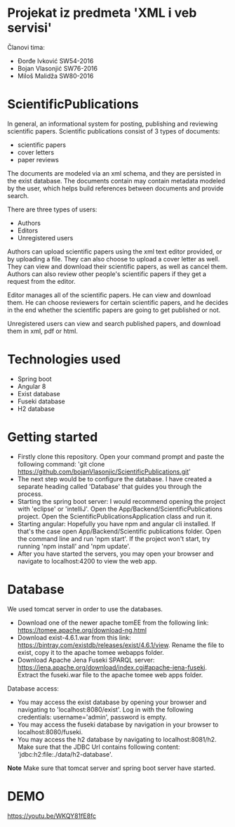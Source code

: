 # Projekat iz predmeta 'XML i veb servisi'
Članovi tima:
- Đorđe Ivković SW54-2016
- Bojan Vlasonjić SW76-2016 
- Miloš Malidža SW80-2016


# ScientificPublications
In general, an informational system for posting, publishing and reviewing scientific papers.
Scientific publications consist of 3 types of documents:
- scientific papers
- cover letters
- paper reviews

The documents are modeled via an xml schema, and they are persisted in the exist database.
The documents contain may contain metadata modeled by the user, which helps build references between documents and provide search.


There are three types of users:
- Authors
- Editors
- Unregistered users

Authors can upload scientific papers using the xml text editor provided, or by uploading a file. They can also choose to upload a cover letter as well. They can view and download their scientific papers, as well as cancel them. Authors can also review other people's scientific papers if they get a request from the editor.

Editor manages all of the scientific papers. He can view and download them. He can choose reviewers for certain scientific papers, and he decides in the end whether the scientific papers are going to get published or not.

Unregistered users can view and search published papers, and download them in xml, pdf or html.


# Technologies used
- Spring boot
- Angular 8
- Exist database
- Fuseki database
- H2 database


# Getting started
- Firstly clone this repository. Open your command prompt and paste the following command: 'git clone https://github.com/bojanVlasonjic/ScientificPublications.git'
- The next step would be to configure the database. I have created a separate heading called 'Database' that guides you through the process.
- Starting the spring boot server: I would recommend opening the project with 'eclipse' or 'intelliJ'. Open the App/Backend/ScientificPublications project. Open the ScientificPublicationsApplication class and run it.
- Starting angular: Hopefully you have npm and angular cli installed. If that's the case open App/Backend/Scientific publications folder. Open the command line and run 'npm start'. If the project won't start, try running 'npm install' and 'npm update'.
- After you have started the servers, you may open your browser and navigate to localhost:4200 to view the web app.

# Database
We used tomcat server in order to use the databases.
- Download one of the newer apache tomEE from the following link: https://tomee.apache.org/download-ng.html
- Download exist-4.6.1.war from this link: https://bintray.com/existdb/releases/exist/4.6.1/view.
Rename the file to exist, copy it to the apache tomee webapps folder.
- Download Apache Jena Fuseki SPARQL server: https://jena.apache.org/download/index.cgi#apache-jena-fuseki.
Extract the fuseki.war file to the apache tomee web apps folder.

Database access:
- You may access the exist database by opening your browser and navigating to 'localhost:8080/exist'.
Log in with the following credentials: username='admin', password is empty.
- You may access the fuseki database by navigation in your browser to localhost:8080/fuseki.
- You may access the h2 database by navigating to localhost:8081/h2. Make sure that the JDBC Url contains following content: 'jdbc:h2:file:./data/h2-database'.

**Note** Make sure that tomcat server and spring boot server have started.

# DEMO
https://youtu.be/WKQY81fE8fc


